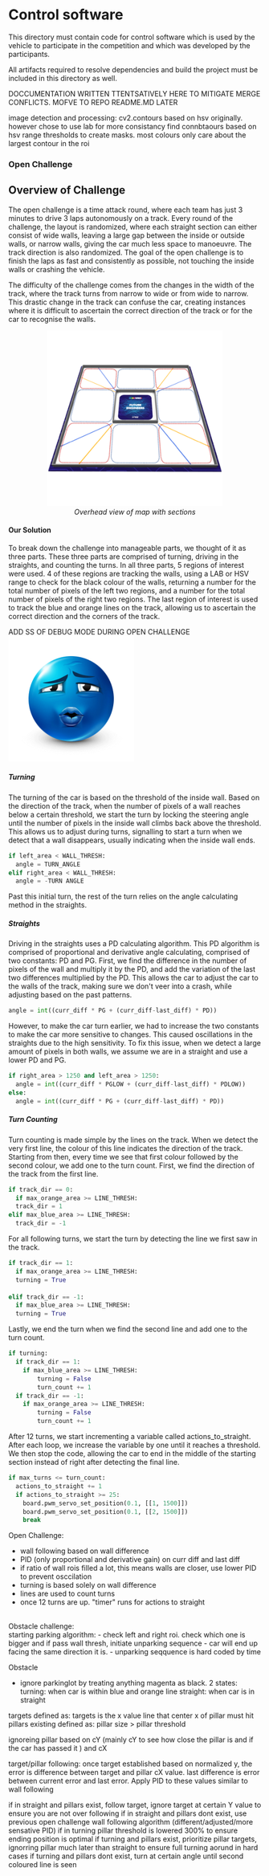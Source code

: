 Control software
====

This directory must contain code for control software which is used by the vehicle to participate in the competition and which was developed by the participants.

All artifacts required to resolve dependencies and build the project must be included in this directory as well.

DOCCUMENTATION WRITTEN TTENTSATIVELY HERE TO MITIGATE MERGE CONFLICTS. MOFVE TO REPO README.MD LATER

image detection and processing:
cv2.contours based on hsv originally. 
however chose to use lab for more consistancy
find connbtaours based on hsv range thresholds to create masks.
most colours only care about the largest contour in the roi


### Open Challenge
## Overview of Challenge
The open challenge is a time attack round, where each team has just 3 minutes to drive 3 laps autonomously on a track. Every round of the challenge, the layout is randomized, where each straight section can either consist of wide walls, leaving a large gap between the inside or outside walls, or narrow walls, giving the car much less space to manoeuvre. The track direction is also randomized. The goal of the open challenge is to finish the laps as fast and consistently as possible, not touching the inside walls or crashing the vehicle.

The difficulty of the challenge comes from the changes in the width of the track, where the track turns from narrow to wide or from wide to narrow. This drastic change in the track can confuse the car, creating instances where it is difficult to ascertain the correct direction of the track or for the car to recognise the walls.
<p align="center">
  <img src="/other/Map with Sections.jpg" height="350">
  <br>
  <em>Overhead view of map with sections</em>
</p>

#### Our Solution
To break down the challenge into manageable parts, we thought of it as three parts. These three parts are comprised of turning, driving in the straights, and counting the turns. In all three parts, 5 regions of interest were used. 4 of these regions are tracking the walls, using a LAB or HSV range to check for the black colour of the walls, returning a number for the total number of pixels of the left two regions, and a number for the total number of pixels of the right two regions. The last region of interest is used to track the blue and orange lines on the track, allowing us to ascertain the correct direction and the corners of the track.

ADD SS OF DEBUG MODE DURING OPEN CHALLENGE
<img src="/other/placeholder.png" height="250">

##### Turning
The turning of the car is based on the threshold of the inside wall. Based on the direction of the track, when the number of pixels of a wall reaches below a certain threshold, we start the turn by locking the steering angle until the number of pixels in the inside wall climbs back above the threshold. This allows us to adjust during turns, signalling to start a turn when we detect that a wall disappears, usually indicating when the inside wall ends.
```python
if left_area < WALL_THRESH:
  angle = TURN_ANGLE
elif right_area < WALL_THRESH:
  angle = -TURN ANGLE
```
Past this initial turn, the rest of the turn relies on the angle calculating method in the straights.
##### Straights
Driving in the straights uses a PD calculating algorithm. This PD algorithm is comprised of proportional and derivative angle calculating, comprised of two constants: PD and PG. First, we find the difference in the number of pixels of the wall and multiply it by the PD, and add the variation of the last two differences multiplied by the PD. This allows the car to adjust the car to the walls of the track, making sure we don't veer into a crash, while adjusting based on the past patterns.
```python
angle = int((curr_diff * PG + (curr_diff-last_diff) * PD))
```
However, to make the car turn earlier, we had to increase the two constants to make the car more sensitive to changes. This caused oscillations in the straights due to the high sensitivity. To fix this issue, when we detect a large amount of pixels in both walls, we assume we are in a straight and use a lower PD and PG.
```python
if right_area > 1250 and left_area > 1250:
  angle = int((curr_diff * PGLOW + (curr_diff-last_diff) * PDLOW))
else:
  angle = int((curr_diff * PG + (curr_diff-last_diff) * PD))
```
##### Turn Counting
Turn counting is made simple by the lines on the track. When we detect the very first line, the colour of this line indicates the direction of the track. Starting from then, every time we see that first colour followed by the second colour, we add one to the turn count.
First, we find the direction of the track from the first line.
```python
if track_dir == 0:
  if max_orange_area >= LINE_THRESH:
  track_dir = 1
elif max_blue_area >= LINE_THRESH:
  track_dir = -1
```
For all following turns, we start the turn by detecting the line we first saw in the track.
```python
if track_dir == 1:
  if max_orange_area >= LINE_THRESH:
  turning = True

elif track_dir == -1:
  if max_blue_area >= LINE_THRESH:
  turning = True
```
Lastly, we end the turn when we find the second line and add one to the turn count.
```python
if turning:
  if track_dir == 1:
    if max_blue_area >= LINE_THRESH:
        turning = False
        turn_count += 1
  if track_dir == -1:
    if max_orange_area >= LINE_THRESH:
        turning = False
        turn_count += 1
```
After 12 turns, we start incrementing a variable called actions_to_straight. After each loop, we increase the variable by one until it reaches a threshold. We then stop the code, allowing the car to end in the middle of the starting section instead of right after detecting the final line.
```python
if max_turns <= turn_count:
  actions_to_straight += 1
  if actions_to_straight >= 25:  
    board.pwm_servo_set_position(0.1, [[1, 1500]])
    board.pwm_servo_set_position(0.1, [[2, 1500]])
    break
```

Open Challenge:
- wall following based on  wall difference
- PID (only proportional and derivative gain) on curr diff and last diff
- if ratio of wall rois filled a lot, this means walls are closer, use lower PID to prevent osccilation
- turning is based solely on wall difference
- lines are used to count turns
- once 12 turns are up. "timer" runs for actions to straight
<br>
Obstacle challenge: <br>
starting parking algorithm:
- check left and right roi. check which one is bigger and if pass wall thresh, initiate unparking sequence
- car will end up facing the same direction it is.
- unparking seqquence is hard coded by time

Obstacle 
- ignore parkinglot by treating anything magenta as black.
2 states:
  turning: when car is within blue and orange line
  straight: when car is in straight

targets defined as: targets is the x value line that center x of pillar must hit
pillars existing defined as: pillar size > pillar threshold

ignoreing pillar based on cY (mainly cY to see how close the pillar is and if the car has passed it ) and cX



target/pillar following:
once target established based on normalized y, the error is difference between target and pillar cX value. last difference is error between current error and last error. Apply PID to these values similar to wall following

if in straight and pillars exist, follow target, ignore target at certain Y value to ensure you are not over following
if in straight and pillars dont exist, use previous open challenge wall following algorithm (different/adjusted/more sensative PID)
if in turning pillar threshold is lowered 300% to ensure ending position is optimal
if turning and pillars exist, prioritize pillar targets, ignorring pillar much later than straight to ensure full turning aorund in hard cases
if turning and pillars dont exist, turn at certain angle until second coloured line is seen
